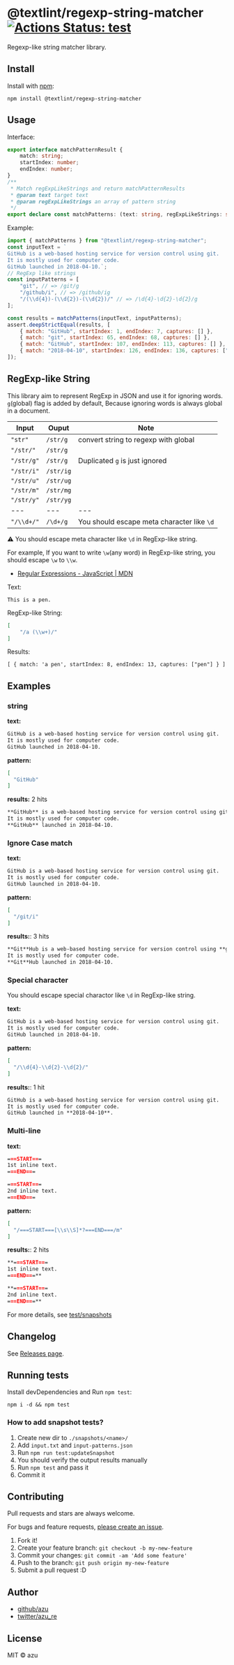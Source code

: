# @textlint/regexp-string-matcher [![Actions Status: test](https://github.com/textlint/regexp-string-matcher/workflows/test/badge.svg)](https://github.com/textlint/regexp-string-matcher/actions?query=workflow%3A"test")

Regexp-like string matcher library.

## Install

Install with [npm](https://www.npmjs.com/):

    npm install @textlint/regexp-string-matcher

## Usage

Interface:

```ts
export interface matchPatternResult {
    match: string;
    startIndex: number;
    endIndex: number;
}
/**
 * Match regExpLikeStrings and return matchPatternResults
 * @param text target text
 * @param regExpLikeStrings an array of pattern string
 */
export declare const matchPatterns: (text: string, regExpLikeStrings: string[]) => matchPatternResult[];
```

Example:

```js
import { matchPatterns } from "@textlint/regexp-string-matcher";
const inputText = `
GitHub is a web-based hosting service for version control using git.
It is mostly used for computer code.
GitHub launched in 2018-04-10.`;
// RegExp like strings
const inputPatterns = [
    "git", // => /git/g
    "/github/i", // => /github/ig
    "/(\\d{4})-(\\d{2})-(\\d{2})/" // => /\d{4}-\d{2}-\d{2}/g
];

const results = matchPatterns(inputText, inputPatterns);
assert.deepStrictEqual(results, [
    { match: "GitHub", startIndex: 1, endIndex: 7, captures: [] },
    { match: "git", startIndex: 65, endIndex: 68, captures: [] },
    { match: "GitHub", startIndex: 107, endIndex: 113, captures: [] },
    { match: "2018-04-10", startIndex: 126, endIndex: 136, captures: ["2018", "04", "10"] }
]);
```

## RegExp-like String

This library aim to represent RegExp in JSON and use it for ignoring words.
`g`(global) flag is added by default, Because ignoring words is always global in a document.


| Input | Ouput | Note|
| ---- | ---| --- |
| `"str"` | `/str/g`| convert string to regexp with global |
| `"/str/"` | `/str/g`| |
| `"/str/g"` | `/str/g`| Duplicated `g` is just ignored |
| `"/str/i"` | `/str/ig`| |
| `"/str/u"` | `/str/ug`| |
| `"/str/m"` | `/str/mg`| |
| `"/str/y"` | `/str/yg`| |
| ---|---| --- |
| `"/\\d+/"` | `/\d+/g`| You should escape meta character like `\d` |

:warning: You should escape meta character like `\d` in RegExp-like string.

For example, If you want to write `\w`(any word) in RegExp-like string, you should escape `\w` to `\\w`.

- [Regular Expressions - JavaScript | MDN](https://developer.mozilla.org/en-US/docs/Web/JavaScript/Guide/Regular_Expressions#Using_special_characters)

Text:

```
This is a pen.
```

RegExp-like String:

```json
[
    "/a (\\w+)/"
]
```

Results:

```
[ { match: 'a pen', startIndex: 8, endIndex: 13, captures: ["pen"] } ]
```

## Examples

### string

**text:**
```markdown
GitHub is a web-based hosting service for version control using git.
It is mostly used for computer code.
GitHub launched in 2018-04-10.
```

**pattern:**

```json
[
  "GitHub"
]
```

**results:** 2 hits
```markdown
**GitHub** is a web-based hosting service for version control using git.
It is mostly used for computer code.
**GitHub** launched in 2018-04-10.
```

### Ignore Case match

**text:**
```markdown
GitHub is a web-based hosting service for version control using git.
It is mostly used for computer code.
GitHub launched in 2018-04-10.
```

**pattern:**

```json
[
  "/git/i"
]
```

**results:**: 3 hits
```markdown
**Git**Hub is a web-based hosting service for version control using **git**.
It is mostly used for computer code.
**Git**Hub launched in 2018-04-10.
```

### Special character

You should escape special charactor like `\d` in RegExp-like string.

**text:**
```markdown
GitHub is a web-based hosting service for version control using git.
It is mostly used for computer code.
GitHub launched in 2018-04-10.
```

**pattern:**
```json
[
  "/\\d{4}-\\d{2}-\\d{2}/"
]
```

**results:**: 1 hit
```markdown
GitHub is a web-based hosting service for version control using git.
It is mostly used for computer code.
GitHub launched in **2018-04-10**.
```

### Multi-line


**text:**
```markdown
===START===
1st inline text.
===END===

===START===
2nd inline text.
===END===
```

**pattern:**
```json
[
  "/===START===[\\s\\S]*?===END===/m"
]

```

**results:**: 2 hits
```markdown
**===START===
1st inline text.
===END===**

**===START===
2nd inline text.
===END===**
```


For more details, see [test/snapshots](./test/snapshots)

## Changelog

See [Releases page](https://github.com/textlint/regexp-string-matcher/releases).

## Running tests

Install devDependencies and Run `npm test`:

    npm i -d && npm test

### How to add snapshot tests?

1. Create new dir to `./snapshots/<name>/`
2. Add `input.txt` and `input-patterns.json`
3. Run `npm run test:updateSnapshot`
4. You should verify the output results manually
5. Run `npm test` and pass it
5. Commit it

## Contributing

Pull requests and stars are always welcome.

For bugs and feature requests, [please create an issue](https://github.com/textlint/regexp-string-matcher/issues).

1. Fork it!
2. Create your feature branch: `git checkout -b my-new-feature`
3. Commit your changes: `git commit -am 'Add some feature'`
4. Push to the branch: `git push origin my-new-feature`
5. Submit a pull request :D

## Author

- [github/azu](https://github.com/azu)
- [twitter/azu_re](https://twitter.com/azu_re)

## License

MIT © azu
